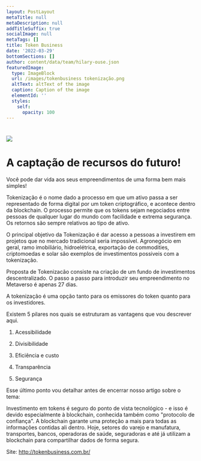 ```yaml
---
layout: PostLayout
metaTitle: null
metaDescription: null
addTitleSuffix: true
socialImage: null
metaTags: []
title: Token Business
date: '2022-03-29'
bottomSections: []
author: content/data/team/hilary-ouse.json
featuredImage:
  type: ImageBlock
  url: /images/tokenbusiness tokenização.png
  altText: altText of the image
  caption: Caption of the image
  elementId: ''
  styles:
    self:
      opacity: 100
---
```

# ![](https://preview--parcerias-31ffd.stackbit.dev/\_static/app-assets/images/cover%20token%20busoness.png)

# A captação de recursos do futuro!

Você pode dar vida aos seus empreendimentos de uma forma bem mais simples! 

Tokenização é o nome dado a processo em que um ativo passa a ser representado de forma digital por um token criptográfico, e acontece dentro da blockchain. O processo permite que os tokens sejam negociados entre pessoas de qualquer lugar do mundo com facilidade e extrema segurança. Os retornos são sempre relativos ao tipo de ativo.

O principal objetivo da Tokenização é dar acesso a pessoas a investirem em projetos que no mercado tradicional seria impossível. Agronegócio em geral, ramo imobiliário, hidroelétrica, exportação de commodities, criptomoedas e solar são exemplos de investimentos possiveis com a tokenização.

Proposta de Tokenizacão consiste na criação de um fundo de investimentos descentralizado. O passo a passo para introduzir seu empreendimento no Metaverso é apenas 27 dias.

A tokenização é uma opção tanto para os emissores do token quanto para os investidores.

Existem 5 pilares nos quais se estruturam as vantagens que vou descrever aqui.

1.  Acessibilidade

2.  Divisibilidade

3.  Eficiência e custo

4.  Transparência

5.  Segurança

Esse último ponto vou detalhar antes de encerrar nosso artigo sobre o tema:

Investimento em tokens é seguro do ponto de vista tecnológico - e isso é devido especialmente à blockchain, conhecida também como "protocolo de confiança". A blockchain garante uma proteção a mais para todas as informações contidas ali dentro. Hoje, setores do varejo e manufatura, transportes, bancos, operadoras de saúde, seguradoras e até já utilizam a blockchain para compartilhar dados de forma segura.

Site: http://tokenbusiness.com.br/
